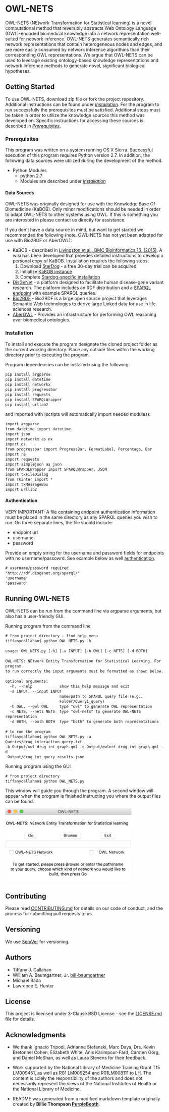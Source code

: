 # OWL-NETS

OWL-NETS (NEtwork Transformation for Statistical learning) is a novel computational method that reversibly abstracts Web Ontology Language (OWL)-encoded biomedical knowledge into a network representation well-suited for network inference. OWL-NETS generates semantically rich network representations that contain heterogeneous nodes and edges, and are more easily consumed by network inference algorithms than their corresponding OWL representations. We argue that OWL-NETS can be used to leverage existing ontology-based knowledge representations and network inference methods to generate novel, significant biological hypotheses.

## Getting Started

To use OWL-NETS, download zip file or fork the project repository. Additional instructions can be found under [*Installation*](#installation). For the program to run successfully the prerequisites must be satisfied. Additional steps must be taken in order to utilize the knowledge sources this method was developed on. Specific instructions for accessing these sources is described in [*Prerequisites*](#prerequisites).

### Prerequisites

This program was written on a system running OS X Sierra. Successful execution of this program requires Python version 2.7. In addition, the following data sources were utilized during the development of the method.

  * Python Modules
    * python 2.7
    * Modules are described under [*Installation*](#Installation)


#### Data Sources
OWL-NETS was originally designed for use with the Knowledge Base Of Biomedicine (KaBOB). Only minor modifications should be needed in order to adapt OWL-NETS to other systems using OWL. If this is something you are interested in please contact us directly for assistance.

If you don't have a data source in mind, but want to get started we recommended the following (note. OWL-NETS has not yet been adapted for use with Bio2RDF or AberOWL):
* KaBOB - described in [Livingston et al., BMC Bioinformatics 16, (2015)](https://bmcbioinformatics.biomedcentral.com/articles/10.1186/s12859-015-0559-3). A wiki has been developed that provides detailed instructions to develop a personal copy of KaBOB. Installation requires the following steps:
   1. Download [StarDog](https://www.stardog.com/) - a free 30-day trial can be acquired
   2. Initialize [KaBOB instance](https://github.com/bill-baumgartner/kabob.app/wiki)
   3. Complete [Stardog-specific installation](https://github.com/bill-baumgartner/kabob.app/wiki/KaBOB-installation-(Stardog))
* [DisGeNet](http://www.disgenet.org/web/DisGeNET/menu/home) - a platform designed to facilitate human disease-gene variant research. The platform includes an RDF distribution and a [SPARQL endpoint](http://www.disgenet.org/web/DisGeNET/menu/rdf) with example SPARQL queries.
* [Bio2RDF](https://github.com/bio2rdf/bio2rdf-scripts/wiki) - Bio2RDF is a large open source project that leverages Semantic Web technologies to derive large Linked data for use in life sciences research.
* [AberOWL](http://aber-owl.net/) - Provides an infrastructure for performing OWL reasoning over biomedical ontologies.

### Installation

To install and execute the program designate the cloned project folder as the current working directory. Place any outside files within the working directory prior to executing the program.

Program dependencies can be installed using the following:

```
pip install argparse
pip install datetime
pip install networkx
pip install progressbar
pip install requests
pip install SPARQLWrapper
pip install urllab2
```

and imported with (scripts will automatically import needed modules):

```
import argparse
from datetime import datetime
import json
import networkx as nx
import os
from progressbar import ProgressBar, FormatLabel, Percentage, Bar
import re
import requests
import simplejson as json
from SPARQLWrapper import SPARQLWrapper, JSON
import tkFileDialog
from Tkinter import *
import tkMessageBox
import urllib2
```

#### Authentication
VERY IMPORTANT: A file containing endpoint authentication information must be placed in the same directory as any SPARQL queries you wish to run. On three separate lines, the file should include:
* endpoint url
* username
* password

Provide an empty string for the username and password fields for endpoints with no username/passowrd. See example below as well [authentication](https://github.com/callahantiff/owl-nets/blob/master/authentication).
```
# username/password required
"http://rdf.disgenet.org/sparql/"
'username'
'password'
```

## Running OWL-NETS
OWL-NETS can be run from the command line via argparse arguments, but also has a user-friendly GUI.

Running program from the command line
```
# from project directory - find help menu
tiffanycallahan$ python OWL_NETS.py -h

usage: OWL_NETS.py [-h] [-a INPUT] [-b OWL] [-c NETS] [-d BOTH]

OWL-NETS: NEtwork Entity Transformation for Statistical Learning. For program
to run correctly the input arguments must be formatted as shown below.

optional arguments:
  -h, --help            show this help message and exit
  -a INPUT, --input INPUT
                        name/path to SPARQL query file (e.g.,
                        Folder/Query1_query)
  -b OWL, --owl OWL     type "owl" to generate OWL representation
  -c NETS, --nets NETS  type "owl-nets" to generate OWL-NETS representation
  -d BOTH, --both BOTH  type "both" to generate both representations

# to run the program
tiffanycallahan$ python OWL_NETS.py -a Queries/drug_interaction_query.txt
-b Output/owl_drug_int_graph.gml -c Output/owlnet_drug_int_graph.gml -d
 Output/drug_int_query_results.json
```


Running program using the GUI
```
# from project directory
tiffanycallahan$ python OWL_NETS.py
```

This window will guide you through the program. A second window will appear when the program is finished instructing you where the output files can be found.

<img src="https://github.com/callahantiff/owl-nets/blob/master/images/OWL-NETS_GUI.png" width="400">


## Contributing

Please read [CONTRIBUTING.md](https://github.com/callahantiff/owl-nets/blob/master/CONTRIBUTING.md) for details on our code of conduct, and the process for submitting pull requests to us.

## Versioning

We use [SemVer](http://semver.org/) for versioning.

## Authors

* Tiffany J. Callahan
* William A. Baumgartner, Jr. [bill-baumgartner](https://github.com/bill-baumgartner)
* Michael Bada
* Lawrence E. Hunter


## License

This project is licensed under 3-Clause BSD License - see the [LICENSE.md](https://github.com/callahantiff/owl-nets/blob/master/LICENSE) file for details.

## Acknowledgments

* We thank Ignacio Tripodi, Adrianne Stefanski, Marc Daya, Drs. Kevin Bretonnel Cohen, Elizabeth White, Anis Karimpour-Fard, Carsten Görg, and Daniel McShan, as well as Laura Stevens for their feedback.

* Work supported by the National Library of Medicine Training Grant T15 LM009451, as well as R01 LM009254 and R01LM008111 to LH. The content is solely the responsibility of the authors and does not necessarily represent the views of the National Institutes of Health or the National Library of Medicine.

* README was generated from a modified markdown template originally created by **Billie Thompson [PurpleBooth](https://github.com/PurpleBooth)**.

